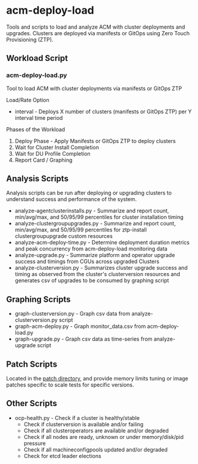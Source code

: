 # acm-deploy-load

Tools and scripts to load and analyze ACM with cluster deployments and upgrades. Clusters are deployed via manifests or
GitOps using Zero Touch Provisioning (ZTP).

## Workload Script

### acm-deploy-load.py

Tool to load ACM with cluster deployments via manifests or GitOps ZTP

Load/Rate Option

* interval - Deploys X number of clusters (manifests or GitOps ZTP) per Y interval time period

Phases of the Workload

1. Deploy Phase - Apply Manifests or GitOps ZTP to deploy clusters
2. Wait for Cluster Install Completion
3. Wait for DU Profile Completion
4. Report Card / Graphing

## Analysis Scripts

Analysis scripts can be run after deploying or upgrading clusters to understand success and performance of the system.

* analyze-agentclusterinstalls.py - Summarize and report count, min/avg/max, and 50/95/99 percentiles for cluster
installation timing
* analyze-clustergroupupgrades.py - Summarize and report count, min/avg/max, and 50/95/99 percentiles for ztp-install
clustergroupupgrade custom resources
* analyze-acm-deploy-time.py - Determine deployment duration metrics and peak concurrency from acm-deploy-load
monitoring data
* analyze-upgrade.py - Summarize platform and operator upgrade success and timings from CGUs across upgraded Clusters
* analyze-clusterversion.py - Summarizes cluster upgrade success and timing as observed from the cluster's
clusterversion resources and generates csv of upgrades to be consumed by graphing script

## Graphing Scripts

* graph-clusterversion.py - Graph csv data from analyze-clusterversion.py script
* graph-acm-deploy.py - Graph monitor_data.csv from acm-deploy-load.py
* graph-upgrade.py - Graph csv data as time-series from analyze-upgrade script

## Patch Scripts

Located in the [patch directory](patch), and provide memory limits tuning or image patches specific to scale tests for
specific versions.

## Other Scripts

* ocp-health.py - Check if a cluster is healthy/stable
  * Check if clusterversion is available and/or failing
  * Check if all clusteroperators are available and/or degraded
  * Check if all nodes are ready, unknown or under memory/disk/pid pressure
  * Check if all machineconfigpools updated and/or degraded
  * Check for etcd leader elections
